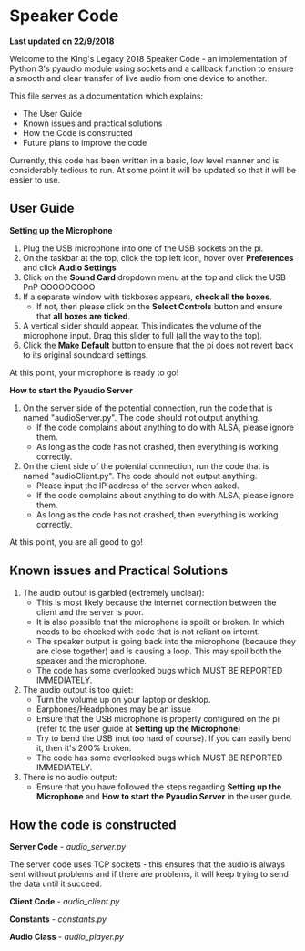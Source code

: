 # Speaker Code
**Last updated on 22/9/2018**

Welcome to the King's Legacy 2018 Speaker Code - an implementation of Python 3's pyaudio module using sockets and a callback function to ensure a smooth and clear transfer of live audio from one device to another.

This file serves as a documentation which explains:
* The User Guide
* Known issues and practical solutions
* How the Code is constructed
* Future plans to improve the code

Currently, this code has been written in a basic, low level manner and is considerably tedious to run. At some point it will be updated so that it will be easier to use.
## User Guide
**Setting up the Microphone**
1. Plug the USB microphone into one of the USB sockets on the pi.
2. On the taskbar at the top, click the top left icon, hover over **Preferences** and click **Audio Settings**
3. Click on the **Sound Card** dropdown menu at the top and click the USB PnP OOOOOOOOO
4. If a separate window with tickboxes appears, **check all the boxes**.
	* If not, then please click on the **Select Controls** button and ensure that **all boxes are ticked**.
5. A vertical slider should appear. This indicates the volume of the microphone input. Drag this slider to full (all the way to the top).
6. Click the **Make Default** button to ensure that the pi does not revert back to its original soundcard settings.

At this point, your microphone is ready to go!

**How to start the Pyaudio Server**
1. On the server side of the potential connection, run the code that is named "audioServer.py". The code should not output anything.
	- If the code complains about anything to do with ALSA, please ignore them.
	- As long as the code has not crashed, then everything is working correctly.
2. On the client side of the potential connection, run the code that is named "audioClient.py". The code should not output anything.
	- Please input the IP address of the server when asked.
	- If the code complains about anything to do with ALSA, please ignore them.
	- As long as the code has not crashed, then everything is working correctly.

At this point, you are all good to go!

## Known issues and Practical Solutions
1. The audio output is garbled (extremely unclear):
	- This is most likely because the internet connection between the client and the server is poor.
	- It is also possible that the microphone is spoilt or broken. In which needs to be checked with code that is not reliant on internt.
	- The speaker output is going back into the microphone (because they are close together) and is causing a loop. This may spoil both the speaker and the microphone.
	- The code has some overlooked bugs which MUST BE REPORTED IMMEDIATELY.
2. The audio output is too quiet:
	- Turn the volume up on your laptop or desktop.
	- Earphones/Headphones may be an issue
	- Ensure that the USB microphone is properly configured on the pi (refer to the user guide at **Setting up the Microphone**)
	- Try to bend the USB (not too hard of course). If you can easily bend it, then it's 200% broken.
	- The code has some overlooked bugs which MUST BE REPORTED IMMEDIATELY.
3. There is no audio output:
	- Ensure that you have followed the steps regarding **Setting up the Microphone** and **How to start the Pyaudio Server** in the user guide.

## How the code is constructed
**Server Code** - *audio_server.py*

The server code uses TCP sockets - this ensures that the audio is always sent without problems and if there are problems, it will keep trying to send the data until it succeed.

**Client Code** - *audio_client.py*

**Constants** - *constants.py*

**Audio Class** - *audio_player.py*

